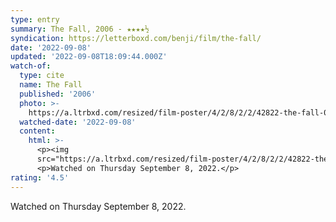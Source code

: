 ```yaml
---
type: entry
summary: The Fall, 2006 - ★★★★½
syndication: https://letterboxd.com/benji/film/the-fall/
date: '2022-09-08'
updated: '2022-09-08T18:09:44.000Z'
watch-of:
  type: cite
  name: The Fall
  published: '2006'
  photo: >-
    https://a.ltrbxd.com/resized/film-poster/4/2/8/2/2/42822-the-fall-0-600-0-900-crop.jpg?v=21978da70d
  watched-date: '2022-09-08'
  content:
    html: >-
      <p><img
      src="https://a.ltrbxd.com/resized/film-poster/4/2/8/2/2/42822-the-fall-0-600-0-900-crop.jpg?v=21978da70d"/></p>
      <p>Watched on Thursday September 8, 2022.</p>
rating: '4.5'
---
```

Watched on Thursday September 8, 2022.
